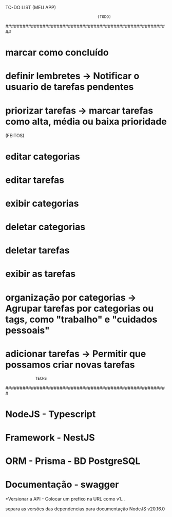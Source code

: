 TO-DO LIST (MEU APP)



	    									(TODO)
##########################################################

# marcar como concluído
# definir lembretes -> Notificar o usuario de tarefas pendentes
# priorizar tarefas -> marcar tarefas como alta, média ou baixa prioridade




(FEITOS)
# editar categorias
# editar tarefas
# exibir categorias
# deletar categorias
# deletar tarefas
# exibir as tarefas
# organização por categorias -> Agrupar tarefas por categorias ou tags, como "trabalho" e "cuidados pessoais"
# adicionar tarefas -> Permitir que possamos criar novas tarefas 



		         TECHS
#########################################################
# NodeJS - Typescript
# Framework - NestJS
# ORM - Prisma - BD PostgreSQL
# Documentação - swagger

*Versionar a API - Colocar um prefixo na URL como v1...

separa as versões das dependencias para documentação
NodeJS v20.16.0
